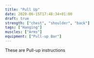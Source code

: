 ```yaml
---
title: "Pull Up"
date: 2020-06-15T17:48:34+01:00
draft: true
strength: ["chest", "shoulder", "back"]
tags: ["Hanging"]
muscles: ["Arms"]
equipment: ["Pull-up Bar"]
---
```


These are Pull-up instructions
